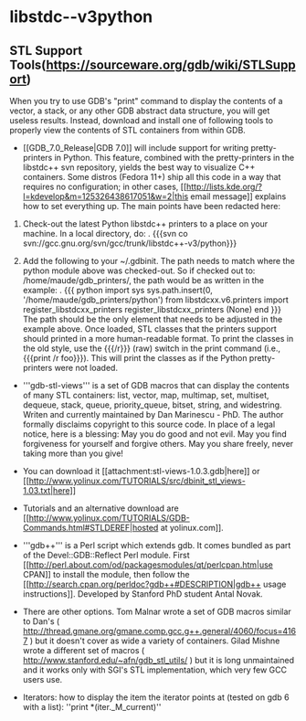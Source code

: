 # libstdc--v3python

## STL Support Tools(https://sourceware.org/gdb/wiki/STLSupport)

When you try to use GDB's "print" command to display the contents of a vector, a stack, or any other GDB abstract data structure, you will get useless results. Instead, download and install one of following tools to properly view the contents of STL containers from within GDB.

 * [[GDB_7.0_Release|GDB 7.0]] will include support for writing pretty-printers in Python.  This feature, combined with the pretty-printers in the libstdc++ svn repository, yields the best way to visualize C++ containers.  Some distros (Fedora 11+) ship all this code in a way that requires no configuration; in other cases, [[http://lists.kde.org/?l=kdevelop&m=125326438617051&w=2|this email message]] explains how to set everything up. The main points have been redacted here:
  1. Check-out the latest Python libstdc++ printers to a place on your machine.  In a local directory, do:
   . {{{svn co svn://gcc.gnu.org/svn/gcc/trunk/libstdc++-v3/python}}}

  1. Add the following to your ~/.gdbinit.  The path needs to match where the python module above was checked-out.  So if checked out to: /home/maude/gdb_printers/, the path would be as written in the example:
   . {{{
python
import sys
sys.path.insert(0, '/home/maude/gdb_printers/python')
from libstdcxx.v6.printers import register_libstdcxx_printers
register_libstdcxx_printers (None)
end
}}}
 The path should be the only element that needs to be adjusted in the example above. Once loaded,  STL classes that the printers support should printed in a more human-readable format.  To print the classes in the old style, use the {{{/r}}} (raw) switch in the print command (i.e., {{{print /r foo}}}). This will print the classes as if the Python pretty-printers were not loaded.

 * '''gdb-stl-views''' is a set of GDB macros that can display the contents of many STL containers: list, vector, map, multimap, set, multiset, dequeue, stack, queue, priority_queue, bitset, string, and widestring. Writen and currently maintained by Dan Marinescu - PhD. The author formally disclaims copyright to this source code.  In place of a legal notice, here is a blessing: May you do good and not evil. May you find forgiveness for yourself and forgive others. May you share freely, never taking more than you give!
  * You can download it [[attachment:stl-views-1.0.3.gdb|here]] or [[http://www.yolinux.com/TUTORIALS/src/dbinit_stl_views-1.03.txt|here]]

  * Tutorials and an alternative download are [[http://www.yolinux.com/TUTORIALS/GDB-Commands.html#STLDEREF|hosted at yolinux.com]].

 * '''gdb++''' is a Perl script which extends gdb. It comes bundled as part of the Devel::GDB::Reflect Perl module. First [[http://perl.about.com/od/packagesmodules/qt/perlcpan.htm|use CPAN]] to install the module, then follow the [[http://search.cpan.org/perldoc?gdb++#DESCRIPTION|gdb++ usage instructions]]. Developed by Stanford PhD student Antal Novak.

 * There are other options. Tom Malnar wrote a set of GDB macros similar to Dan's ( http://thread.gmane.org/gmane.comp.gcc.g++.general/4060/focus=4167 ) but it doesn't cover as wide a variety of containers. Gilad Mishne wrote a different set of macros ( http://www.stanford.edu/~afn/gdb_stl_utils/ ) but it is long unmaintained and it works only with SGI's STL implementation, which very few GCC users use.

 * Iterators: how to display the item the iterator points at (tested on gdb 6 with a list): ''print *(iter._M_current)''
